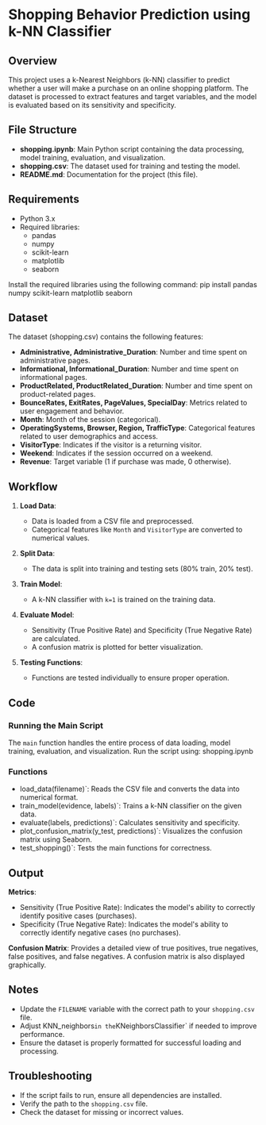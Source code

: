 # Shopping Behavior Prediction using k-NN Classifier

## Overview
This project uses a k-Nearest Neighbors (k-NN) classifier to predict whether a user will make a purchase on an online shopping platform. The dataset is processed to extract features and target variables, and the model is evaluated based on its sensitivity and specificity.

## File Structure
- **shopping.ipynb**: Main Python script containing the data processing, model training, evaluation, and visualization.
- **shopping.csv**: The dataset used for training and testing the model.
- **README.md**: Documentation for the project (this file).

## Requirements
- Python 3.x
- Required libraries:
  - pandas
  - numpy
  - scikit-learn
  - matplotlib
  - seaborn

Install the required libraries using the following command: pip install pandas numpy scikit-learn matplotlib seaborn


## Dataset
The dataset (shopping.csv) contains the following features:
- **Administrative, Administrative_Duration**: Number and time spent on administrative pages.
- **Informational, Informational_Duration**: Number and time spent on informational pages.
- **ProductRelated, ProductRelated_Duration**: Number and time spent on product-related pages.
- **BounceRates, ExitRates, PageValues, SpecialDay**: Metrics related to user engagement and behavior.
- **Month**: Month of the session (categorical).
- **OperatingSystems, Browser, Region, TrafficType**: Categorical features related to user demographics and access.
- **VisitorType**: Indicates if the visitor is a returning visitor.
- **Weekend**: Indicates if the session occurred on a weekend.
- **Revenue**: Target variable (1 if purchase was made, 0 otherwise).

## Workflow
1. **Load Data**:
   - Data is loaded from a CSV file and preprocessed.
   - Categorical features like `Month` and `VisitorType` are converted to numerical values.

2. **Split Data**:
   - The data is split into training and testing sets (80% train, 20% test).

3. **Train Model**:
   - A k-NN classifier with `k=1` is trained on the training data.

4. **Evaluate Model**:
   - Sensitivity (True Positive Rate) and Specificity (True Negative Rate) are calculated.
   - A confusion matrix is plotted for better visualization.

5. **Testing Functions**:
   - Functions are tested individually to ensure proper operation.

## Code
### Running the Main Script
The `main` function handles the entire process of data loading, model training, evaluation, and visualization. Run the script using: shopping.ipynb


### Functions
- load_data(filename)`: Reads the CSV file and converts the data into numerical format.
- train_model(evidence, labels)`: Trains a k-NN classifier on the given data.
- evaluate(labels, predictions)`: Calculates sensitivity and specificity.
- plot_confusion_matrix(y_test, predictions)`: Visualizes the confusion matrix using Seaborn.
- test_shopping()`: Tests the main functions for correctness.

## Output
**Metrics**:
  - Sensitivity (True Positive Rate): Indicates the model's ability to correctly identify positive cases (purchases).
  - Specificity (True Negative Rate): Indicates the model's ability to correctly identify negative cases (no purchases).

  **Confusion Matrix**: Provides a detailed view of true positives, true negatives, false positives, and false negatives.
    A confusion matrix is also displayed graphically.

## Notes
- Update the `FILENAME` variable with the correct path to your `shopping.csv` file.
- Adjust KNN_neighbors` in the `KNeighborsClassifier` if needed to improve performance.
- Ensure the dataset is properly formatted for successful loading and processing.

## Troubleshooting
- If the script fails to run, ensure all dependencies are installed.
- Verify the path to the `shopping.csv` file.
- Check the dataset for missing or incorrect values.

